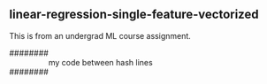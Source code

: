 ## linear-regression-single-feature-vectorized

This is from an undergrad ML course assignment.

########<br/>
&nbsp;&nbsp;&nbsp;&nbsp;&nbsp;&nbsp;&nbsp;&nbsp;&nbsp;&nbsp;&nbsp;&nbsp;&nbsp;&nbsp;&nbsp;&nbsp;&nbsp;&nbsp;my code between hash lines<br/>
########
